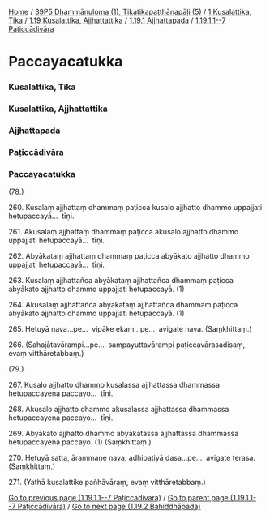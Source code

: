 
[Home](/) / [39P5 Dhammānuloma (1), Tikatikapaṭṭhānapāḷi (5)](../../../../../39P5.md) / [1 Kusalattika, Tika](../../../../1.md) / [1.19 Kusalattika, Ajjhattattika](../../../1.19.md) / [1.19.1 Ajjhattapada](../../1.19.1.md) / [1.19.1.1--7 Paṭiccādivāra](../1.19.1.1--7.md)

# Paccayacatukka

### Kusalattika, Tika

### Kusalattika, Ajjhattattika

### Ajjhattapada

### Paṭiccādivāra

### Paccayacatukka

(78.)

260\. Kusalaṃ ajjhattaṃ dhammaṃ paṭicca kusalo ajjhatto dhammo uppajjati hetupaccayā…  tīṇi.

261\. Akusalaṃ ajjhattaṃ dhammaṃ paṭicca akusalo ajjhatto dhammo uppajjati hetupaccayā…  tīṇi.

262\. Abyākataṃ ajjhattaṃ dhammaṃ paṭicca abyākato ajjhatto dhammo uppajjati hetupaccayā…  tīṇi.

263\. Kusalaṃ ajjhattañca abyākataṃ ajjhattañca dhammaṃ paṭicca abyākato ajjhatto dhammo uppajjati hetupaccayā. (1)

264\. Akusalaṃ ajjhattañca abyākataṃ ajjhattañca dhammaṃ paṭicca abyākato ajjhatto dhammo uppajjati hetupaccayā. (1)

265\. Hetuyā nava…pe…  vipāke ekaṃ…pe…  avigate nava. (Saṃkhittaṃ.)

266\. (Sahajātavārampi…pe…  sampayuttavārampi paṭiccavārasadisaṃ, evaṃ vitthāretabbaṃ.)

(79.)

267\. Kusalo ajjhatto dhammo kusalassa ajjhattassa dhammassa hetupaccayena paccayo…  tīṇi.

268\. Akusalo ajjhatto dhammo akusalassa ajjhattassa dhammassa hetupaccayena paccayo…  tīṇi.

269\. Abyākato ajjhatto dhammo abyākatassa ajjhattassa dhammassa hetupaccayena paccayo. (1) (Saṃkhittaṃ.)

270\. Hetuyā satta, ārammaṇe nava, adhipatiyā dasa…pe…  avigate terasa. (Saṃkhittaṃ.)

271\. (Yathā kusalattike pañhāvāraṃ, evaṃ vitthāretabbaṃ.)

[Go to previous page (1.19.1.1--7 Paṭiccādivāra)](../1.19.1.1--7.md) / [Go to parent page (1.19.1.1--7 Paṭiccādivāra)](../1.19.1.1--7.md) / [Go to next page (1.19.2 Bahiddhāpada)](../../1.19.2.md)



